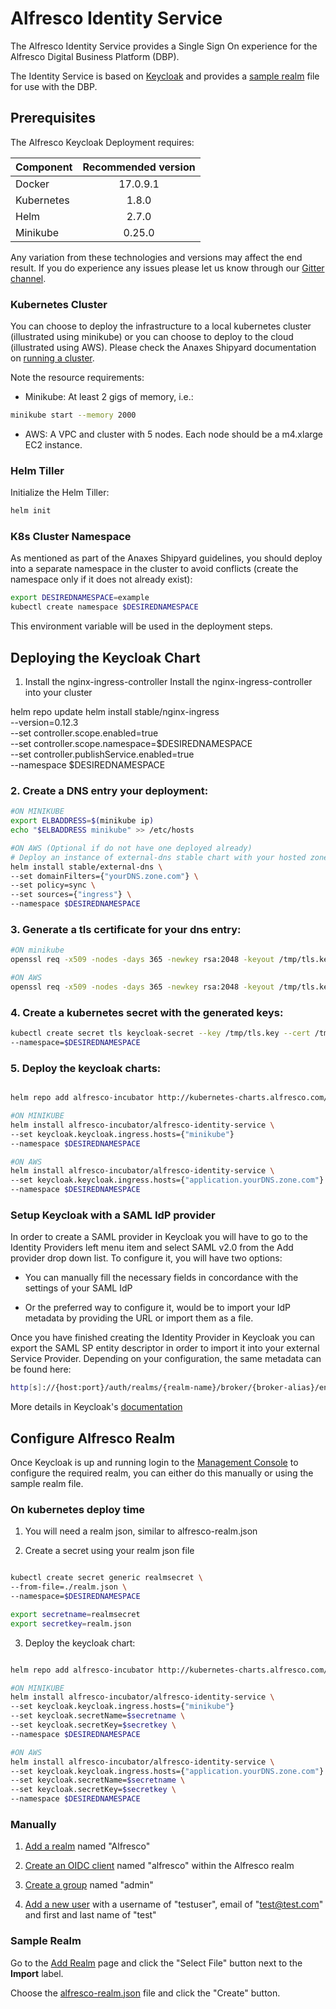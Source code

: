 # Alfresco Identity Service

The Alfresco Identity Service provides a Single Sign On experience for the Alfresco Digital Business Platform (DBP).

The Identity Service is based on [Keycloak](http://www.keycloak.org) and provides a [sample realm](./alfresco-realm.json) file for use with the DBP.

## Prerequisites

The Alfresco Keycloak Deployment requires:

| Component        | Recommended version |
| ------------- |:-------------:|
| Docker     | 17.0.9.1 |
| Kubernetes | 1.8.0    |
| Helm       | 2.7.0    |
| Minikube   | 0.25.0   |

Any variation from these technologies and versions may affect the end result. If you do experience any issues please let us know through our [Gitter channel](https://gitter.im/Alfresco/platform-services?utm_source=share-link&utm_medium=link&utm_campaign=share-link).

### Kubernetes Cluster

You can choose to deploy the infrastructure to a local kubernetes cluster (illustrated using minikube) or you can choose to deploy to the cloud (illustrated using AWS).
Please check the Anaxes Shipyard documentation on [running a cluster](https://github.com/Alfresco/alfresco-anaxes-shipyard/blob/master/SECRETS.md).

Note the resource requirements:
* Minikube: At least 2 gigs of memory, i.e.:
```bash
minikube start --memory 2000
```
* AWS: A VPC and cluster with 5 nodes. Each node should be a m4.xlarge EC2 instance.

### Helm Tiller

Initialize the Helm Tiller:
```bash
helm init
```

### K8s Cluster Namespace

As mentioned as part of the Anaxes Shipyard guidelines, you should deploy into a separate namespace in the cluster to avoid conflicts (create the namespace only if it does not already exist):
```bash
export DESIREDNAMESPACE=example
kubectl create namespace $DESIREDNAMESPACE
```

This environment variable will be used in the deployment steps.

## Deploying the Keycloak Chart

1. Install the nginx-ingress-controller
Install the nginx-ingress-controller into your cluster

helm repo update
helm install stable/nginx-ingress \
--version=0.12.3 \
--set controller.scope.enabled=true \
--set controller.scope.namespace=$DESIREDNAMESPACE \
--set controller.publishService.enabled=true \
--namespace $DESIREDNAMESPACE

### 2. Create a DNS entry your deployment:


```bash
#ON MINIKUBE
export ELBADDRESS=$(minikube ip)
echo "$ELBADDRESS minikube" >> /etc/hosts
```

```bash
#ON AWS (Optional if do not have one deployed already)
# Deploy an instance of external-dns stable chart with your hosted zone as a domain filter
helm install stable/external-dns \
--set domainFilters={"yourDNS.zone.com"} \
--set policy=sync \
--set sources={"ingress"} \
--namespace $DESIREDNAMESPACE
```

### 3. Generate a tls certificate for your dns entry:

```bash
#ON minikube
openssl req -x509 -nodes -days 365 -newkey rsa:2048 -keyout /tmp/tls.key -out /tmp/tls.crt -subj "/CN=minikube"

#ON AWS
openssl req -x509 -nodes -days 365 -newkey rsa:2048 -keyout /tmp/tls.key -out /tmp/tls.crt -subj "/CN=application.yourDNS.zone.com"
```

### 4. Create a kubernetes secret with the generated keys:

```bash
kubectl create secret tls keycloak-secret --key /tmp/tls.key --cert /tmp/tls.crt 
--namespace=$DESIREDNAMESPACE
```

### 5. Deploy the keycloak charts:
```bash

helm repo add alfresco-incubator http://kubernetes-charts.alfresco.com/incubator

#ON MINIKUBE
helm install alfresco-incubator/alfresco-identity-service \
--set keycloak.keycloak.ingress.hosts={"minikube"}
--namespace $DESIREDNAMESPACE

#ON AWS
helm install alfresco-incubator/alfresco-identity-service \
--set keycloak.keycloak.ingress.hosts={"application.yourDNS.zone.com"}
--namespace $DESIREDNAMESPACE
```

### Setup Keycloak with a SAML IdP provider

In order to create a SAML provider in Keycloak you will have to go to the Identity Providers left menu item and select SAML v2.0 from the Add provider drop down list. To configure it, you will have two options:

* You can manually fill the necessary fields in concordance with the settings of your SAML IdP

* Or the preferred way to configure it, would be to import your IdP metadata by providing the URL or import them as a file.

Once you have finished creating the Identity Provider in Keycloak you can export the SAML SP entity descriptor in order to import it into your external Service Provider. Depending on your configuration, the same metadata can be found here:

```bash
http[s]://{host:port}/auth/realms/{realm-name}/broker/{broker-alias}/endpoint/descriptor
```

More details in Keycloak's [documentation](https://www.keycloak.org/docs/3.4/server_admin/index.html#saml-v2-0-identity-providers)

## Configure Alfresco Realm

Once Keycloak is up and running login to the [Management Console](http://www.keycloak.org/docs/3.4/server_admin/index.html#admin-console) to configure the required realm, you can either do this manually or using the sample realm file.

### On kubernetes deploy time

1. You will need a realm json, similar to alfresco-realm.json

2. Create a secret using your realm json file

```bash

kubectl create secret generic realmsecret \
--from-file=./realm.json \
--namespace=$DESIREDNAMESPACE

export secretname=realmsecret
export secretkey=realm.json
```

3. Deploy the keycloak chart:

```bash

helm repo add alfresco-incubator http://kubernetes-charts.alfresco.com/incubator

#ON MINIKUBE
helm install alfresco-incubator/alfresco-identity-service \
--set keycloak.keycloak.ingress.hosts={"minikube"}
--set keycloak.secretName=$secretname \
--set keycloak.secretKey=$secretkey \
--namespace $DESIREDNAMESPACE

#ON AWS
helm install alfresco-incubator/alfresco-identity-service \
--set keycloak.keycloak.ingress.hosts={"application.yourDNS.zone.com"}
--set keycloak.secretName=$secretname \
--set keycloak.secretKey=$secretkey \
--namespace $DESIREDNAMESPACE
```

### Manually

1. [Add a realm](http://www.keycloak.org/docs/3.4/server_admin/index.html#_create-realm) named "Alfresco"

2. [Create an OIDC client](http://www.keycloak.org/docs/3.4/server_admin/index.html#oidc-clients) named "alfresco" within the Alfresco realm

3. [Create a group](http://www.keycloak.org/docs/3.4/server_admin/index.html#groups) named "admin"

4. [Add a new user](http://www.keycloak.org/docs/3.4/server_admin/index.html#_create-new-user) with a username of "testuser", email of "test@test.com" and first and last name of "test"

### Sample Realm

Go to the [Add Realm](http://www.keycloak.org/docs/3.4/server_admin/index.html#_create-realm) page and click the "Select File" button next to the **Import** label.

Choose the [alfresco-realm.json](./alfresco-realm.json) file and click the "Create" button.